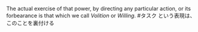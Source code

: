 The actual exercise of that power, by directing any particular action, or its forbearance is that which we call *Volition* or *Willing*. #タスク という表現は、このことを裏付ける